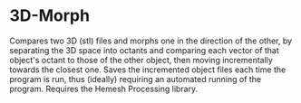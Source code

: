 # 3D-Morph

Compares two 3D (stl) files and morphs one in the direction of the other, by separating the 3D space into octants and comparing each vector of that object's octant to those of the other object, then moving incrementally towards the closest one. Saves the incremented object files each time the program is run, thus (ideally) requiring an automated running of the program. Requires the Hemesh Processing library.

